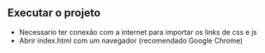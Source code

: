 ## Executar o projeto

- Necessario ter conexão com a internet para importar os links de css e js
- Abrir index.html com um navegador (recomendado Google Chrome)